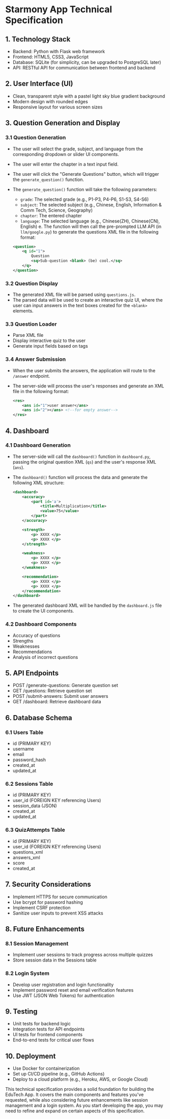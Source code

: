 # Starmony App Technical Specification

## 1. Technology Stack

- Backend: Python with Flask web framework
- Frontend: HTML5, CSS3, JavaScript
- Database: SQLite (for simplicity, can be upgraded to PostgreSQL later)
- API: RESTful API for communication between frontend and backend

## 2. User Interface (UI)

- Clean, transparent style with a pastel light sky blue gradient background
- Modern design with rounded edges
- Responsive layout for various screen sizes

## 3. Question Generation and Display

### 3.1 Question Generation

   - The user will select the grade, subject, and language from the corresponding dropdown or slider UI components.
   - The user will enter the chapter in a text input field.
   - The user will click the "Generate Questions" button, which will trigger the `generate_question()` function.
   - The `generate_question()` function will take the following parameters:
      - `grade`: The selected grade (e.g., P1-P3, P4-P6, S1-S3, S4-S6)
      - `subject`: The selected subject (e.g., Chinese, English, Information & Comm Tech, Science, Geography)
      - `chapter`: The entered chapter
      - `language`: The selected language (e.g., Chinese(ZH), Chinese(CN), English)
   e. The function will then call the pre-prompted LLM API (in `llm/google.py`) to generate the questions XML file in the following format:

      ```xml
      <question>
          <q id="1">
              Question
              <sq>Sub-question <blank> (be) cool.</sq>
          </q>
      </question>
      ```

### 3.2 Question Display

   - The generated XML file will be parsed using `questions.js`.
   - The parsed data will be used to create an interactive quiz UI, where the user can input answers in the text boxes created for the `<blank>` elements.


### 3.3 Question Loader
- Parse XML file
- Display interactive quiz to the user
- Generate input fields based on <ans> tags

### 3.4 Answer Submission

   - When the user submits the answers, the application will route to the `/answer` endpoint.
   - The server-side will process the user's responses and generate an XML file in the following format:

      ```xml
      <res>
          <ans id="1">user answer</ans>
          <ans id="2"></ans> <!--for empty answer-->
      </res>
      ```

## 4. Dashboard

### 4.1 Dashboard Generation

   - The server-side will call the `dashboard()` function in `dashboard.py`, passing the original question XML (`qs`) and the user's response XML (`ans`).
   - The `dashboard()` function will process the data and generate the following XML structure:

      ```xml
      <dashboard>
          <accuracy>
              <part id='a'>
                  <title>Multiplication</title>
                  <value>75</value>
              </part>
          </accuracy>

          <strength>
              <p> XXXX </p>
              <p> XXXX </p>
          </strength>

          <weakness>
              <p> XXXX </p>
              <p> XXXX </p>
          </weakness>

          <recommendation>
              <p> XXXX </p>
              <p> XXXX </p>
          </recommendation>
      </dashboard>
      ```

   - The generated dashboard XML will be handled by the `dashboard.js` file to create the UI components.


### 4.2 Dashboard Components
- Accuracy of questions
- Strengths
- Weaknesses
- Recommendations
- Analysis of incorrect questions

## 5. API Endpoints

- POST /generate-questions: Generate question set
- GET /questions: Retrieve question set
- POST /submit-answers: Submit user answers
- GET /dashboard: Retrieve dashboard data

## 6. Database Schema

### 6.1 Users Table
- id (PRIMARY KEY)
- username
- email
- password_hash
- created_at
- updated_at

### 6.2 Sessions Table
- id (PRIMARY KEY)
- user_id (FOREIGN KEY referencing Users)
- session_data (JSON)
- created_at
- updated_at

### 6.3 QuizAttempts Table
- id (PRIMARY KEY)
- user_id (FOREIGN KEY referencing Users)
- questions_xml
- answers_xml
- score
- created_at

## 7. Security Considerations

- Implement HTTPS for secure communication
- Use bcrypt for password hashing
- Implement CSRF protection
- Sanitize user inputs to prevent XSS attacks

## 8. Future Enhancements

### 8.1 Session Management
- Implement user sessions to track progress across multiple quizzes
- Store session data in the Sessions table

### 8.2 Login System
- Develop user registration and login functionality
- Implement password reset and email verification features
- Use JWT (JSON Web Tokens) for authentication

## 9. Testing

- Unit tests for backend logic
- Integration tests for API endpoints
- UI tests for frontend components
- End-to-end tests for critical user flows

## 10. Deployment

- Use Docker for containerization
- Set up CI/CD pipeline (e.g., GitHub Actions)
- Deploy to a cloud platform (e.g., Heroku, AWS, or Google Cloud)

This technical specification provides a solid foundation for building the EduTech App. It covers the main components and features you've requested, while also considering future enhancements like session management and a login system. As you start developing the app, you may need to refine and expand on certain aspects of this specification.